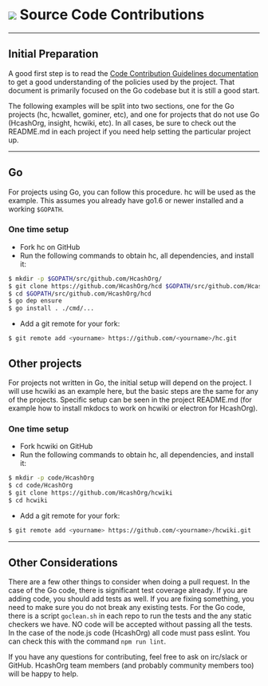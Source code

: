 # <img class="hc-icon" src="/img/hc-icons/Code.svg" /> Source Code Contributions 

---

## Initial Preparation 

A good first step is to read the [Code Contribution Guidelines documentation](ttps://github.com/HcashOrg) to get a good understanding of the policies used by the
project.  That document is primarily focused on the Go codebase but it is still a good start.

The following examples will be split into two sections, one for the Go projects (hc, hcwallet, gominer, etc), and one for projects that do not use Go (HcashOrg, insight, hcwiki, etc).  In all cases, be sure to check out the README.md in each project if you need help setting the particular project up.

---

## Go 

For projects using Go, you can follow this procedure.  hc will be used as the example.  This assumes you already have go1.6 or newer installed and a working `$GOPATH`.

### One time setup
- Fork hc on GitHub
- Run the following commands to obtain hc, all dependencies, and install it:

```bash
$ mkdir -p $GOPATH/src/github.com/HcashOrg/
$ git clone https://github.com/HcashOrg/hcd $GOPATH/src/github.com/HcashOrg/hcd
$ cd $GOPATH/src/github.com/HcashOrg/hcd
$ go dep ensure
$ go install . ./cmd/...
```

- Add a git remote for your fork:

```bash
$ git remote add <yourname> https://github.com/<yourname>/hc.git
```

## Other projects 

For projects not written in Go, the initial setup will depend on the project.  I will use hcwiki as an example here, but the basic steps are the same for any of the projects.  Specific setup can be seen in the project README.md (for example how to install mkdocs to work on hcwiki or electron for HcashOrg).

### One time setup 
- Fork hcwiki on GitHub
- Run the following commands to obtain hc, all dependencies, and install it:

```bash
$ mkdir -p code/HcashOrg
$ cd code/HcashOrg
$ git clone https://github.com/HcashOrg/hcwiki
$ cd hcwiki
```

- Add a git remote for your fork:

```bash
$ git remote add <yourname> https://github.com/<yourname>/hcwiki.git
```

---

## Other Considerations 

There are a few other things to consider when doing a pull request.  In the case of the Go code, there is significant test coverage already.  If you are adding code, you should add tests as well.  If you are fixing something, you need to make sure you do not break any existing tests.  For the Go code, there is a script ```goclean.sh``` in each repo to run the tests and the any static checkers we have.  NO code will be accepted without passing all the tests.  In the case of the node.js code (HcashOrg) all code must pass eslint.  You can check this with the command ```npm run lint```.

If you have any questions for contributing, feel free to ask on irc/slack or GitHub.  HcashOrg team members (and probably community members too) will be happy to help.
